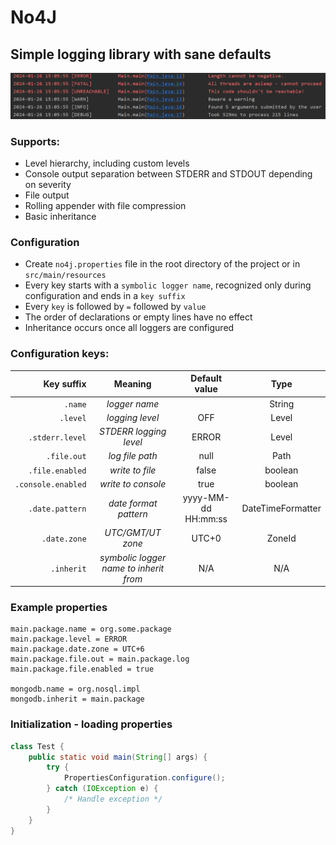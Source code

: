 # No4J
##  Simple logging library with sane defaults
![Example logs](/img/logs.png)
### Supports:

- Level hierarchy, including custom levels
- Console output separation between STDERR and STDOUT depending on severity 
- File output
- Rolling appender with file compression
- Basic inheritance

### Configuration
- Create `no4j.properties` file in the root directory of the project or in `src/main/resources`
- Every key starts with a `symbolic logger name`, recognized only during configuration and ends in a `key suffix` 
- Every `key` is followed by `=` followed by `value`
- The order of declarations or empty lines have no effect
- Inheritance occurs once all loggers are configured

### Configuration keys:
|         Key suffix |                Meaning                 |    Default value    |       Type        |
|-------------------:|:--------------------------------------:|:-------------------:|:-----------------:|
|            `.name` |             _logger name_              |                     |      String       |
|           `.level` |            _logging level_             |         OFF         |       Level       |
|    `.stderr.level` |         _STDERR logging level_         |        ERROR        |       Level       |
|        `.file.out` |            _log file path_             |        null         |       Path        |
|    `.file.enabled` |            _write to file_             |        false        |      boolean      |
| `.console.enabled` |           _write to console_           |        true         |      boolean      |
|    `.date.pattern` |         _date format pattern_          | yyyy-MM-dd HH:mm:ss | DateTimeFormatter |
|       `.date.zone` |           _UTC/GMT/UT zone_            |        UTC+0        |      ZoneId       |
|         `.inherit` | _symbolic logger name to inherit from_ |         N/A         |        N/A        |


### Example properties
```properties
main.package.name = org.some.package
main.package.level = ERROR
main.package.date.zone = UTC+6
main.package.file.out = main.package.log
main.package.file.enabled = true

mongodb.name = org.nosql.impl
mongodb.inherit = main.package
```

### Initialization - loading properties
```java
class Test {
    public static void main(String[] args) {
        try {
            PropertiesConfiguration.configure();
        } catch (IOException e) {
            /* Handle exception */
        }
    }
}
```